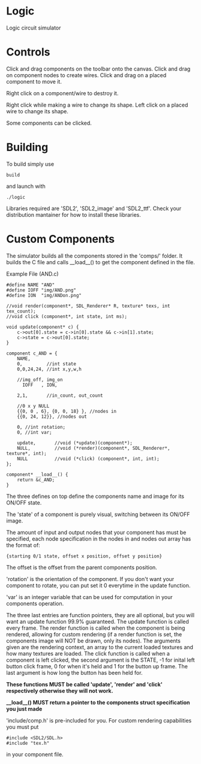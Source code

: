 # Logic
Logic circuit simulator

# Controls
Click and drag components on the toolbar onto the canvas.
Click and drag on component nodes to create wires.
Click and drag on a placed component to move it.

Right click on a component/wire to destroy it.

Right click while making a wire to change its shape.
Left click on a placed wire to change its shape.

Some components can be clicked.

# Building

To build simply use
```
build
```

and launch with
```
./logic
```

Libraries required are 'SDL2', 'SDL2_image' and 'SDL2_ttf'.
Check your distribution mantainer for how to install these libraries.

# Custom Components
The simulator builds all the components stored in the 'comps/' folder.
It builds the C file and calls \_\_load\_\_() to get the component defined in the file.

Example File (AND.c)
```
#define NAME "AND"
#define IOFF "img/AND.png"
#define ION  "img/ANDon.png"

//void render(component*, SDL_Renderer* R, texture* texs, int tex_count);
//void click (component*, int state, int ms);

void update(component* c) {
	c->out[0].state = c->in[0].state && c->in[1].state;
	c->state = c->out[0].state;
}

component c_AND = {
	NAME,
	0,         //int state
	0,0,24,24, //int x,y,w,h

	//img_off, img_on
	  IOFF   , ION,  

	2,1,       //in_count, out_count

	//0 x y NULL
	{{0, 0 , 6}, {0, 0, 18} }, //nodes in 
	{{0, 24, 12}}, //nodes out

	0, //int rotation;
	0, //int var;

	update,       //void (*update)(component*);
	NULL,         //void (*render)(component*, SDL_Renderer*, texture*, int);
	NULL          //void (*click) (component*, int, int);
};

component* __load__() {
	return &c_AND;
}
```

The three defines on top define the components name and image for its ON/OFF state.

The 'state' of a component is purely visual, switching between its ON/OFF image.

The amount of input and output nodes that your component has must be specified,
each node specification in the nodes in and nodes out array has the format of:
```
{starting 0/1 state, offset x position, offset y position}
```
The offset is the offset from the parent components position.

'rotation' is the orientation of the component. If you don't want your component to rotate, you can put set it 0 everytime in the update function.

'var' is an integer variable that can be used for computation in your components operation.

The three last entries are function pointers, they are all optional, but you will want an
update function 99.9% guaranteed.
The update function is called every frame.
The render function is called when the component is being rendered, allowing for custom rendering
(if a render function is set, the components image will NOT be drawn, only its nodes). The arguments given
are the rendering context, an array to the current loaded textures and how many textures are loaded.
The click function is called when a component is left clicked, the second argument is the STATE,
-1 for inital left button click frame, 0 for when it's held and 1 for the button up frame. The
last argument is how long the button has been held for.

**These functions MUST be called 'update', 'render' and 'click' respectively otherwise they will
not work.**

**\_\_load\_\_() MUST return a pointer to the components struct specification you just made**

'include/comp.h' is pre-included for you.
For custom rendering capabilities you must put
```
#include <SDL2/SDL.h>
#include "tex.h"
```
in your component file.
